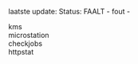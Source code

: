laatste update: 
Status: FAALT - fout - 
<div class="service R">kms</div><div class="service R">microstation</div><div class="service R">checkjobs</div><div class="service R">httpstat</div>